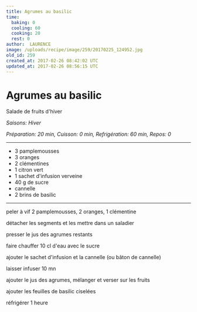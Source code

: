 ```yaml
---
title: Agrumes au basilic
time:
  baking: 0
  cooling: 60
  cooking: 20
  rest: 0
author:  LAURENCE
image: /uploads/recipe/image/259/20170225_124952.jpg
old_id: 259
created_at: 2017-02-26 08:42:02 UTC
updated_at: 2017-02-26 08:56:15 UTC
---
```


# Agrumes au basilic

Salade de fruits d'hiver

*Saisons: Hiver*

*Préparation: 20 min, Cuisson: 0 min, Refrigération: 60 min, Repos: 0*

---

- 3 pamplemousses
- 3 oranges
- 2 clémentines
- 1 citron vert
- 1 sachet d'infusion verveine
- 40 g de sucre
- cannelle
- 2 brins de basilic

---

peler à vif 2 pamplemousses, 2 oranges, 1 clémentine

détacher les segments et les mettre dans un saladier

presser le jus des agrumes restants

faire chauffer 10 cl d'eau avec le sucre

ajouter le sachet d'infusion et la cannelle (ou bâton de cannelle)

laisser infuser 10 mn

ajouter le jus des agrumes, mélanger et verser sur les fruits

ajouter les feuilles de basilic ciselées

réfrigérer 1 heure

